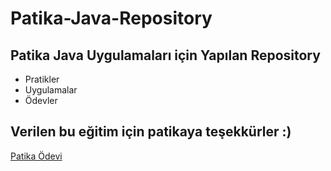 # Patika-Java-Repository
## Patika Java Uygulamaları için Yapılan Repository
* Pratikler
* Uygulamalar
* Ödevler
## Verilen bu eğitim için patikaya teşekkürler :)
[Patika Ödevi](www.patika.com)
